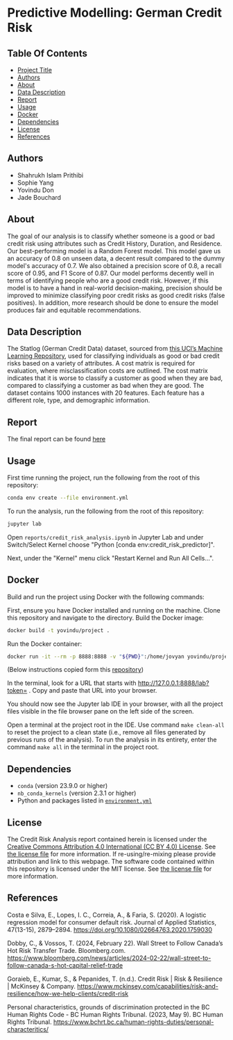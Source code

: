 # Predictive Modelling: German Credit Risk 
 
## Table Of Contents  
- [Project Title](#project-title)
- [Authors](#authors)
- [About](#about)
- [Data Description](#data-description)
- [Report](#report)
- [Usage](#usage)
- [Docker](#docker)
- [Dependencies](#dependencies)
- [License](#license)
- [References](#references)

## Authors
- Shahrukh Islam Prithibi
- Sophie Yang
- Yovindu Don
- Jade Bouchard

## About
The goal of our analysis is to classify whether someone is a good or bad credit risk using attributes such as Credit History, Duration, and Residence. Our best-performing model is a Random Forest model. This model gave us an accuracy of 0.8 on unseen data, a decent result compared to the dummy model's accuracy of 0.7. We also obtained a precision score of 0.8, a recall score of 0.95, and F1 Score of 0.87. Our model performs decently well in terms of identifying people who are a good credit risk. However, if this model is to have a hand in real-world decision-making, precision should be improved to minimize classifying poor credit risks as good credit risks (false positives). In addition, more research should be done to ensure the model produces fair and equitable recommendations.

## Data Description
The Statlog (German Credit Data) dataset, sourced from [this UCI’s Machine Learning Repository](https://archive.ics.uci.edu/dataset/144/statlog+german+credit+data), used for classifying individuals as good or bad credit risks based on a variety of attributes. A cost matrix is required for evaluation, where misclassification costs are outlined. The cost matrix indicates that it is worse to classify a customer as good when they are bad, compared to classifying a customer as bad when they are good. The dataset contains 1000 instances with 20 features. Each feature has a different role, type, and demographic information.

## Report
The final report can be found
[here](https://github.com/DSCI-310-2024/DSCI310_Project_Group_12/blob/main/reports/credit_risk_analysis.ipynb)

## Usage

First time running the project,
run the following from the root of this repository:

``` bash
conda env create --file environment.yml
```

To run the analysis,
run the following from the root of this repository:

``` bash
jupyter lab 
```

Open `reports/credit_risk_analysis.ipynb` in Jupyter Lab
and under Switch/Select Kernel choose 
"Python [conda env:credit_risk_predictor]".

Next, under the "Kernel" menu click "Restart Kernel and Run All Cells...".

## Docker

Build and run the project using Docker with the following commands:

First, ensure you have Docker installed and running on the machine. Clone this repository and navigate to the directory.
Build the Docker image:
```bash
docker build -t yovindu/project .
```

Run the Docker container:
```bash
docker run -it --rm -p 8888:8888 -v "${PWD}":/home/jovyan yovindu/project
```
(Below instructions copied form this [repository](https://github.com/ttimbers/breast_cancer_predictor_py?tab=readme-ov-file#working-with-the-project-in-the-container-using-jupyter-lab))

In the terminal, look for a URL that starts with http://127.0.0.1:8888/lab?token= . Copy and paste that URL into your browser.

You should now see the Jupyter lab IDE in your browser, with all the project files visible in the file browser pane on the left side of the screen.

Open a terminal at the project root in the IDE. Use command `make clean-all` to reset the project to a clean state (i.e., remove all files generated by previous runs of the analysis). To run the analysis in its entirety, enter the command `make all` in the terminal in the project root.

## Dependencies

- `conda` (version 23.9.0 or higher)
- `nb_conda_kernels` (version 2.3.1 or higher)
- Python and packages listed in [`environment.yml`](environment.yml)

## License

The Credit Risk Analysis report contained herein is licensed under the
[Creative Commons Attribution 4.0 International (CC BY 4.0) License](https://creativecommons.org/licenses/by/4.0/legalcode).
See [the license file](LICENSE.md) for more information. If
re-using/re-mixing please provide attribution and link to this webpage.
The software code contained within this repository is licensed under the
MIT license. See [the license file](LICENSE.md) for more information.

## References

Costa e Silva, E., Lopes, I. C., Correia, A., & Faria, S. (2020). A logistic regression model for consumer default risk. Journal of Applied Statistics, 47(13-15), 2879–2894. <https://doi.org/10.1080/02664763.2020.1759030>

Dobby, C., & Vossos, T. (2024, February 22). Wall Street to Follow Canada’s Hot Risk Transfer Trade. Bloomberg.com. <https://www.bloomberg.com/news/articles/2024-02-22/wall-street-to-follow-canada-s-hot-capital-relief-trade>

Goraieb, E., Kumar, S., & Pepanides, T. (n.d.). Credit Risk | Risk & Resilience | McKinsey & Company. <https://www.mckinsey.com/capabilities/risk-and-resilience/how-we-help-clients/credit-risk>

Personal characteristics, grounds of discrimination protected in the BC Human Rights Code - BC Human Rights Tribunal. (2023, May 9). BC Human Rights Tribunal. <https://www.bchrt.bc.ca/human-rights-duties/personal-characteritics/>
